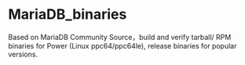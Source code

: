 # MariaDB_binaries
Based on MariaDB Community Source，build and verify  tarball/ RPM binaries for Power (Linux ppc64/ppc64le), release binaries for popular versions.
